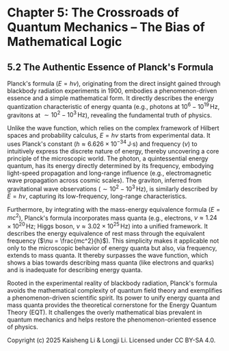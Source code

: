 # Chapter 5: The Crossroads of Quantum Mechanics – The Bias of Mathematical Logic

## 5.2 The Authentic Essence of Planck's Formula

Planck's formula ($E = h\nu$), originating from the direct insight gained through blackbody radiation experiments in 1900, embodies a phenomenon-driven essence and a simple mathematical form. It directly describes the energy quantization characteristic of energy quanta (e.g., photons at $10^6 - 10^{19} \, \text{Hz}$, gravitons at $\sim 10^2 - 10^3 \, \text{Hz}$), revealing the fundamental truth of physics.

Unlike the wave function, which relies on the complex framework of Hilbert spaces and probability calculus, $E = h\nu$ starts from experimental data. It uses Planck's constant ($h \approx 6.626 \times 10^{-34} \, \text{J·s}$) and frequency ($\nu$) to intuitively express the discrete nature of energy, thereby uncovering a core principle of the microscopic world. The photon, a quintessential energy quantum, has its energy directly determined by its frequency, embodying light-speed propagation and long-range influence (e.g., electromagnetic wave propagation across cosmic scales). The graviton, inferred from gravitational wave observations ($\sim 10^2 - 10^3 \, \text{Hz}$), is similarly described by $E = h\nu$, capturing its low-frequency, long-range characteristics.

Furthermore, by integrating with the mass-energy equivalence formula ($E = mc^2$), Planck's formula incorporates mass quanta (e.g., electrons, $\nu \approx 1.24 \times 10^{20} \, \text{Hz}$; Higgs boson, $\nu \approx 3.02 \times 10^{25} \, \text{Hz}$) into a unified framework. It describes the energy equivalence of rest mass through the equivalent frequency ($\nu = \frac{mc^2}{h}$). This simplicity makes it applicable not only to the microscopic behavior of energy quanta but also, via frequency, extends to mass quanta. It thereby surpasses the wave function, which shows a bias towards describing mass quanta (like electrons and quarks) and is inadequate for describing energy quanta.

Rooted in the experimental reality of blackbody radiation, Planck's formula avoids the mathematical complexity of quantum field theory and exemplifies a phenomenon-driven scientific spirit. Its power to unify energy quanta and mass quanta provides the theoretical cornerstone for the Energy Quantum Theory (EQT). It challenges the overly mathematical bias prevalent in quantum mechanics and helps restore the phenomenon-oriented essence of physics.

Copyright (c) 2025 Kaisheng Li & Longji Li. Licensed under CC BY-SA 4.0.
